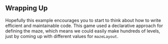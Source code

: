 ## Wrapping Up

Hopefully this example encourages you to start to think about how to write
efficient and maintainable code.  This game used a declarative approach for
defining the maze, which means we could easily make hundreds of levels, just by
coming up with different values for `mazeLayout`.

